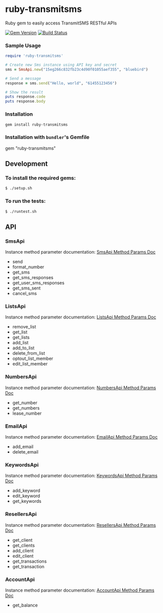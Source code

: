 ruby-transmitsms
================

Ruby gem to easily access TransmitSMS RESTful APIs

[![Gem Version](https://badge.fury.io/rb/ruby-transmitsms.svg)](http://badge.fury.io/rb/ruby-transmitsms)
[![Build Status](https://drone.io/github.com/transmitsms/ruby-transmitsms/status.png)](https://drone.io/github.com/transmitsms/ruby-transmitsms/latest)

### Sample Usage
```ruby
require 'ruby-transmitsms'

# Create new Sms instance using API key and secret
sms = SmsApi.new("15eg266c832fb23c4d90f01055aef355", "bluebird")

# Send a message
response = sms.send("Hello, world", "61455123456")

# Show the result
puts response.code
puts response.body
```

### Installation
```sh
gem install ruby-transmitsms
```

### Installation with `bundler`'s Gemfile
gem "ruby-transmitsms"

## Development

### To install the required gems:
```sh
$ ./setup.sh
```

### To run  the tests:
```sh
$ ./runtest.sh
```
## API

### SmsApi

Instance method parameter documentation: [SmsApi Method Params Doc](http://support.burstsms.com/hc/en-us/sections/200421838-SMS)

* send
* format_number
* get_sms
* get_sms_responses
* get_user_sms_responses
* get_sms_sent
* cancel_sms
 
### ListsApi

Instance method parameter documentation: [ListsApi Method Params Doc](http://support.burstsms.com/hc/en-us/sections/200423538-Lists)

* remove_list
* get_list
* get_lists
* add_list
* add_to_list
* delete_from_list
* optout_list_member
* edit_list_member

### NumbersApi

Instance method parameter documentation: [NumbersApi Method Params Doc](http://support.burstsms.com/hc/en-us/sections/200434387-Numbers)

* get_number
* get_numbers
* lease_number

### EmailApi

Instance method parameter documentation: [EmailApi Method Params Doc](http://support.burstsms.com/hc/en-us/sections/200434397-Email-SMS)

* add_email
* delete_email

### KeywordsApi

Instance method parameter documentation: [KeywordsApi Method Params Doc](http://support.burstsms.com/hc/en-us/sections/200434407-Keywords)

* add_keyword
* edit_keyword
* get_keywords

### ResellersApi

Instance method parameter documentation: [ResellersApi Method Params Doc](http://support.burstsms.com/hc/en-us/sections/200423648-Resellers)

* get_client
* get_clients
* add_client
* edit_client
* get_transactions
* get_transaction

### AccountApi

Instance method parameter documentation: [AccountApi Method Params Doc](http://support.burstsms.com/hc/en-us/sections/200204619-Account)

* get_balance
